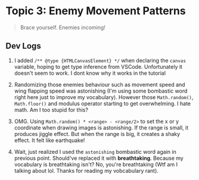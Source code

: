 # Topic 3: Enemy Movement Patterns

> Brace yourself. Enemies incoming!

## Dev Logs

1. I added `/** @type {HTMLCanvasElement} */` when declaring the `canvas` variable, hoping to get type inference from VSCode. Unfortunately it doesn't seem to work. I dont know why it works in the tutorial

2. Randomizing those enemies behaviour such as movement speed and wing flapping speed was astonishing (I'm using some bombastic word right here just to improve my vocabulary). However those `Math.random()`, `Math.floor()` and modulus operator starting to get overwhelming. I hate math. Am I too stupid for this?

3. OMG. Using `Math.random() * <range> - <range/2>` to set the x or y coordinate when drawing images is astonishing. If the range is small, it produces jiggle effect. But when the range is big, it creates a shaky effect. It felt like earthquake!

4. Wait, just realized I used the `astonishing` bombastic word again in previous point. Should've replaced it with **breathtaking**. Because my vocabulary is breathtaking isn't? No, you're breathtaking (Wtf am I talking about lol. Thanks for reading my vobcabulary rant).
